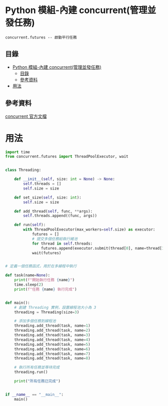 # Python 模組-內建 concurrent(管理並發任務)

```
concurrent.futures -- 啟動平行任務
```

## 目錄

- [Python 模組-內建 concurrent(管理並發任務)](#python-模組-內建-concurrent管理並發任務)
	- [目錄](#目錄)
	- [參考資料](#參考資料)
- [用法](#用法)

## 參考資料

[concurrent 官方文檔](https://docs.python.org/zh-tw/3/library/concurrent.html)

# 用法

```Python
import time
from concurrent.futures import ThreadPoolExecutor, wait


class Threading:

    def __init__(self, size: int = None) -> None:
        self.threads = []
        self.size = size

    def set_size(self, size: int):
        self.size = size

    def add_thread(self, func, **args):
        self.threads.append((func, args))

    def run(self):
        with ThreadPoolExecutor(max_workers=self.size) as executor:
            futures = []
            # 提交多個任務給執行緒池
            for thread in self.threads:
                futures.append(executor.submit(thread[0], name=thread[1]['name']))
            wait(futures)


# 定義一個任務函式，用於在多線程中執行

def task(name=None):
    print(f"開始執行任務 {name}")
    time.sleep(2)
    print(f"任務 {name} 執行完成")


def main():
    # 創建 Threading 實例，設置線程池大小為 3
    threading = Threading(size=3)

    # 添加多個任務到線程池
    threading.add_thread(task, name=1)
    threading.add_thread(task, name=2)
    threading.add_thread(task, name=3)
    threading.add_thread(task, name=4)
    threading.add_thread(task, name=5)
    threading.add_thread(task, name=6)
    threading.add_thread(task, name=7)
    threading.add_thread(task, name=8)

    # 執行所有任務並等待完成
    threading.run()

    print("所有任務已完成")


if __name__ == "__main__":
    main()
```
